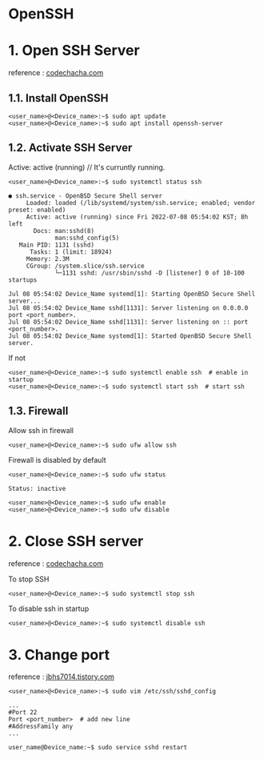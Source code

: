 OpenSSH
===

# 1. Open SSH Server
reference : [codechacha.com](https://codechacha.com/ko/ubuntu-install-openssh/, "https://codechacha.com/ko/ubuntu-install-openssh/")

## 1.1. Install OpenSSH
```console
<user_name>@<Device_name>:~$ sudo apt update
<user_name>@<Device_name>:~$ sudo apt install openssh-server
```

## 1.2. Activate SSH Server
Active: active (running)  // It's curruntly running.
```console
<user_name>@<Device_name>:~$ sudo systemctl status ssh

● ssh.service - OpenBSD Secure Shell server
     Loaded: loaded (/lib/systemd/system/ssh.service; enabled; vendor preset: enabled)
     Active: active (running) since Fri 2022-07-08 05:54:02 KST; 8h left
       Docs: man:sshd(8)
             man:sshd_config(5)
   Main PID: 1131 (sshd)
      Tasks: 1 (limit: 18924)
     Memory: 2.3M
     CGroup: /system.slice/ssh.service
             └─1131 sshd: /usr/sbin/sshd -D [listener] 0 of 10-100 startups

Jul 08 05:54:02 Device_Name systemd[1]: Starting OpenBSD Secure Shell server...
Jul 08 05:54:02 Device_Name sshd[1131]: Server listening on 0.0.0.0 port <port_number>.
Jul 08 05:54:02 Device_Name sshd[1131]: Server listening on :: port <port_number>.
Jul 08 05:54:02 Device_Name systemd[1]: Started OpenBSD Secure Shell server.
```

If not
```console
<user_name>@<Device_name>:~$ sudo systemctl enable ssh  # enable in startup
<user_name>@<Device_name>:~$ sudo systemctl start ssh  # start ssh
```

## 1.3. Firewall
Allow ssh in firewall
```console
<user_name>@<Device_name>:~$ sudo ufw allow ssh
```

Firewall is disabled by default
```console
<user_name>@<Device_name>:~$ sudo ufw status

Status: inactive

<user_name>@<Device_name>:~$ sudo ufw enable
<user_name>@<Device_name>:~$ sudo ufw disable
```

# 2. Close SSH server
reference : [codechacha.com](https://codechacha.com/ko/ubuntu-install-openssh/, "https://codechacha.com/ko/ubuntu-install-openssh/")

To stop SSH
```console
<user_name>@<Device_name>:~$ sudo systemctl stop ssh
```

To disable ssh in startup
```console
<user_name>@<Device_name>:~$ sudo systemctl disable ssh
```

# 3. Change port
reference : [jbhs7014.tistory.com](https://jbhs7014.tistory.com/141, "https://jbhs7014.tistory.com/141")

```console
<user_name>@<Device_name>:~$ sudo vim /etc/ssh/sshd_config

...
#Port 22
Port <port_number>  # add new line
#AddressFamily any
...

user_name@Device_name:~$ sudo service sshd restart
```
